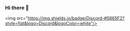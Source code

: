 ### Hi there 👋
<img src="https://img.shields.io/badge/Discord-#5865F2?style=flat&logo=Discord&logoColor=white"/>
